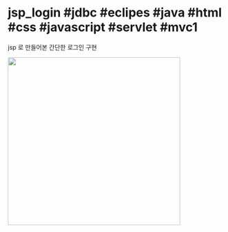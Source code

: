 # jsp_login #jdbc #eclipes #java #html #css #javascript #servlet #mvc1
jsp 로 만들어본 간단한 로그인 구현





<img src="https://user-images.githubusercontent.com/103496262/163549112-ff4f4ff9-a2e1-4b62-bef9-3687842165e8.gif" width="400px" height="390px">

